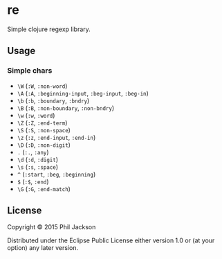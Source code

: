 # re

Simple clojure regexp library.

## Usage

### Simple chars

* `\W` (`:W`, `:non-word`)
* `\A` (`:A`, `:beginning-input`, `:beg-input`, `:beg-in`)
* `\b` (`:b`, `:boundary`, `:bndry`)
* `\B` (`:B`, `:non-boundary`, `:non-bndry`)
* `\w` (`:w`, `:word`)
* `\Z` (`:Z`, `:end-term`)
* `\S` (`:S`, `:non-space`)
* `\z` (`:z`, `:end-input`, `:end-in`)
* `\D` (`:D`, `:non-digit`)
* `.` (`:.`, `:any`)
* `\d` (`:d`, `:digit`)
* `\s` (`:s`, `:space`)
* `^` (`:start`, `:beg`, `:beginning`)
* `$` (`:$`, `:end`)
* `\G` (`:G`, `:end-match`)

## License

Copyright © 2015 Phil Jackson

Distributed under the Eclipse Public License either version 1.0 or (at
your option) any later version.
